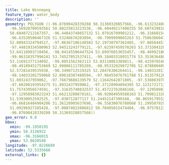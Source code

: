 ```yaml
---
title: Lake Winnepeg
feature_type: water_body
description: ''
geometry: POLYGON ((-96.87690428339288 50.31369320857566, -96.61323240842437 50.43980801162014,
  -96.56928709593561 50.80225813223538, -96.40449217408255 50.60743981043509, -96.34956053346487
  50.68407212167357, -96.44843748657132 51.07916709901212, -96.31660154909605 51.23076457740784,
  -96.63520506467326 51.53246676203894, -96.7999999865263 51.75063860472934, -96.92084959588163
  52.08943324794517, -97.06367186148582 52.19730797362485, -97.08564451773468 52.38546043236085,
  -97.44819334580963 52.94513243779121, -97.62397459578263 53.37330432066351, -97.82172850201349
  53.64118903710456, -98.04145506447524 53.69976653655457, -98.46992186129681 53.86205480601262,
  -99.06318357996241 53.74527052537411, -99.18403318931774 53.35363648885565, -99.19501951744667
  53.11691377134092, -99.0851562362113 53.03110863389811, -98.42597654879907 53.0707322518884,
  -98.49189451753669 52.99806111785269, -98.95332029872705 52.87888040905374, -98.60175779877206
  52.57281439535938, -98.3490722519325 52.28476386264411, -98.14033201759068 52.26459703082116,
  -98.14033201759068 52.09618307480594, -97.96455076761768 51.91357912688509, -97.81074217388456
  51.8932437959062, -97.76679686139579 52.11642642871805, -97.53608397079613 52.15014493333146,
  -97.60200193954275 51.8932437959062, -97.37128904894305 52.12317217133546, -97.19550779897006
  51.75743956574591, -97.31635740832537 51.45722762846168, -97.12958983023243 51.4366863081077,
  -97.12958983023243 51.66213288878161, -96.92084959588163 51.7098113285421, -96.74506834590862
  51.53930052592525, -97.030712877117 51.24452147399168, -96.86591795526392 51.21012151874771,
  -96.66816404904206 51.36128905637698, -96.55830076780668 51.29950792962373, -96.85493162714398
  51.09296927285428, -97.00874022086812 50.70495015474404, -96.9757812364993 50.51671316930445,
  -96.87690428339288 50.31369320857566))
geo_error: 0.0
bbox:
  xmin: -99.1950195
  ymin: 50.3136932
  xmax: -96.3166015
  ymax: 53.8620548
longitude: -97.8226689
latitude: 52.5335666
external_links: {}
---
```

